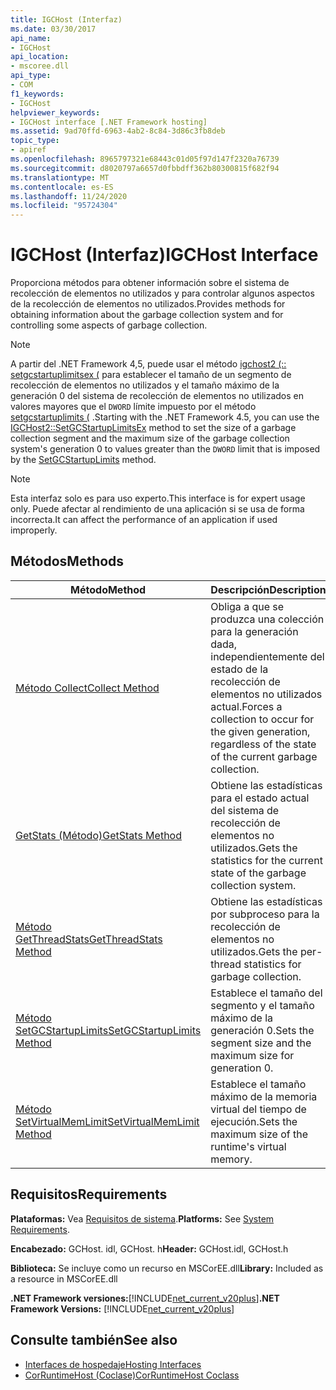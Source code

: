 ```yaml
---
title: IGCHost (Interfaz)
ms.date: 03/30/2017
api_name:
- IGCHost
api_location:
- mscoree.dll
api_type:
- COM
f1_keywords:
- IGCHost
helpviewer_keywords:
- IGCHost interface [.NET Framework hosting]
ms.assetid: 9ad70ffd-6963-4ab2-8c84-3d86c3fb8deb
topic_type:
- apiref
ms.openlocfilehash: 8965797321e68443c01d05f97d147f2320a76739
ms.sourcegitcommit: d8020797a6657d0fbbdff362b80300815f682f94
ms.translationtype: MT
ms.contentlocale: es-ES
ms.lasthandoff: 11/24/2020
ms.locfileid: "95724304"
---
```

# <a name="igchost-interface"></a><span data-ttu-id="38f96-102">IGCHost (Interfaz)</span><span class="sxs-lookup"><span data-stu-id="38f96-102">IGCHost Interface</span></span>

<span data-ttu-id="38f96-103">Proporciona métodos para obtener información sobre el sistema de recolección de elementos no utilizados y para controlar algunos aspectos de la recolección de elementos no utilizados.</span><span class="sxs-lookup"><span data-stu-id="38f96-103">Provides methods for obtaining information about the garbage collection system and for controlling some aspects of garbage collection.</span></span>  
  
> [!NOTE]
> <span data-ttu-id="38f96-104">A partir del .NET Framework 4,5, puede usar el método [igchost2 (:: setgcstartuplimitsex (](igchost2-setgcstartuplimitsex-method.md) para establecer el tamaño de un segmento de recolección de elementos no utilizados y el tamaño máximo de la generación 0 del sistema de recolección de elementos no utilizados en valores mayores que el `DWORD` límite impuesto por el método [setgcstartuplimits (](igchost-setgcstartuplimits-method.md) .</span><span class="sxs-lookup"><span data-stu-id="38f96-104">Starting with the .NET Framework 4.5, you can use the [IGCHost2::SetGCStartupLimitsEx](igchost2-setgcstartuplimitsex-method.md) method to set the size of a garbage collection segment and the maximum size of the garbage collection system's generation 0 to values greater than the `DWORD` limit that is imposed by the [SetGCStartupLimits](igchost-setgcstartuplimits-method.md) method.</span></span>  
  
> [!NOTE]
> <span data-ttu-id="38f96-105">Esta interfaz solo es para uso experto.</span><span class="sxs-lookup"><span data-stu-id="38f96-105">This interface is for expert usage only.</span></span> <span data-ttu-id="38f96-106">Puede afectar al rendimiento de una aplicación si se usa de forma incorrecta.</span><span class="sxs-lookup"><span data-stu-id="38f96-106">It can affect the performance of an application if used improperly.</span></span>  
  
## <a name="methods"></a><span data-ttu-id="38f96-107">Métodos</span><span class="sxs-lookup"><span data-stu-id="38f96-107">Methods</span></span>  
  
|<span data-ttu-id="38f96-108">Método</span><span class="sxs-lookup"><span data-stu-id="38f96-108">Method</span></span>|<span data-ttu-id="38f96-109">Descripción</span><span class="sxs-lookup"><span data-stu-id="38f96-109">Description</span></span>|  
|------------|-----------------|  
|[<span data-ttu-id="38f96-110">Método Collect</span><span class="sxs-lookup"><span data-stu-id="38f96-110">Collect Method</span></span>](igchost-collect-method.md)|<span data-ttu-id="38f96-111">Obliga a que se produzca una colección para la generación dada, independientemente del estado de la recolección de elementos no utilizados actual.</span><span class="sxs-lookup"><span data-stu-id="38f96-111">Forces a collection to occur for the given generation, regardless of the state of the current garbage collection.</span></span>|  
|[<span data-ttu-id="38f96-112">GetStats (Método)</span><span class="sxs-lookup"><span data-stu-id="38f96-112">GetStats Method</span></span>](igchost-getstats-method.md)|<span data-ttu-id="38f96-113">Obtiene las estadísticas para el estado actual del sistema de recolección de elementos no utilizados.</span><span class="sxs-lookup"><span data-stu-id="38f96-113">Gets the statistics for the current state of the garbage collection system.</span></span>|  
|[<span data-ttu-id="38f96-114">Método GetThreadStats</span><span class="sxs-lookup"><span data-stu-id="38f96-114">GetThreadStats Method</span></span>](igchost-getthreadstats-method.md)|<span data-ttu-id="38f96-115">Obtiene las estadísticas por subproceso para la recolección de elementos no utilizados.</span><span class="sxs-lookup"><span data-stu-id="38f96-115">Gets the per-thread statistics for garbage collection.</span></span>|  
|[<span data-ttu-id="38f96-116">Método SetGCStartupLimits</span><span class="sxs-lookup"><span data-stu-id="38f96-116">SetGCStartupLimits Method</span></span>](igchost-setgcstartuplimits-method.md)|<span data-ttu-id="38f96-117">Establece el tamaño del segmento y el tamaño máximo de la generación 0.</span><span class="sxs-lookup"><span data-stu-id="38f96-117">Sets the segment size and the maximum size for generation 0.</span></span>|  
|[<span data-ttu-id="38f96-118">Método SetVirtualMemLimit</span><span class="sxs-lookup"><span data-stu-id="38f96-118">SetVirtualMemLimit Method</span></span>](igchost-setvirtualmemlimit-method.md)|<span data-ttu-id="38f96-119">Establece el tamaño máximo de la memoria virtual del tiempo de ejecución.</span><span class="sxs-lookup"><span data-stu-id="38f96-119">Sets the maximum size of the runtime's virtual memory.</span></span>|  
  
## <a name="requirements"></a><span data-ttu-id="38f96-120">Requisitos</span><span class="sxs-lookup"><span data-stu-id="38f96-120">Requirements</span></span>  

 <span data-ttu-id="38f96-121">**Plataformas:** Vea [Requisitos de sistema](../../get-started/system-requirements.md).</span><span class="sxs-lookup"><span data-stu-id="38f96-121">**Platforms:** See [System Requirements](../../get-started/system-requirements.md).</span></span>  
  
 <span data-ttu-id="38f96-122">**Encabezado:** GCHost. idl, GCHost. h</span><span class="sxs-lookup"><span data-stu-id="38f96-122">**Header:** GCHost.idl, GCHost.h</span></span>  
  
 <span data-ttu-id="38f96-123">**Biblioteca:** Se incluye como un recurso en MSCorEE.dll</span><span class="sxs-lookup"><span data-stu-id="38f96-123">**Library:** Included as a resource in MSCorEE.dll</span></span>  
  
 <span data-ttu-id="38f96-124">**.NET Framework versiones:**[!INCLUDE[net_current_v20plus](../../../../includes/net-current-v20plus-md.md)]</span><span class="sxs-lookup"><span data-stu-id="38f96-124">**.NET Framework Versions:** [!INCLUDE[net_current_v20plus](../../../../includes/net-current-v20plus-md.md)]</span></span>  
  
## <a name="see-also"></a><span data-ttu-id="38f96-125">Consulte también</span><span class="sxs-lookup"><span data-stu-id="38f96-125">See also</span></span>

- [<span data-ttu-id="38f96-126">Interfaces de hospedaje</span><span class="sxs-lookup"><span data-stu-id="38f96-126">Hosting Interfaces</span></span>](hosting-interfaces.md)
- [<span data-ttu-id="38f96-127">CorRuntimeHost (Coclase)</span><span class="sxs-lookup"><span data-stu-id="38f96-127">CorRuntimeHost Coclass</span></span>](corruntimehost-coclass.md)
